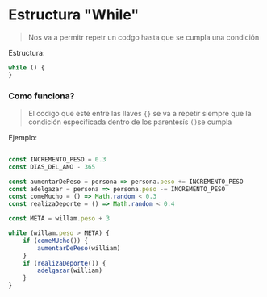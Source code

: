 # Estructura "While"

> Nos va a permitr repetr un codgo hasta que se cumpla una condición 

Estructura:
```js
while () {
}
```

### Como funciona?
> El codigo que esté entre las llaves ```{}``` se va a repetir siempre que la condición especificada dentro de los parentesís ```()```se cumpla

Ejemplo:
```js

const INCREMENTO_PESO = 0.3
const DIAS_DEL_ANO - 365

const aumentarDePeso = persona => persona.peso += INCREMENTO_PESO
const adelgazar = persona => persona.peso -= INCREMENTO_PESO
const comeMucho = () => Math.random < 0.3
const realizaDeporte = () => Math.random < 0.4

const META = willam.peso + 3

while (willam.peso > META) {
	if (comeMUcho()) {
		aumentarDePeso(william)
	}
	if (realizaDeporte()) {
		adelgazar(william)
	}
}
```